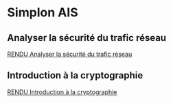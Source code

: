 # Simplon AIS

## Analyser la sécurité du trafic réseau 
[RENDU Analyser la sécurité du trafic réseau ](https://github.com/CyrilDeva/Simplon-AIS/blob/main/Analyser%20la%20s%C3%A9curit%C3%A9%20du%20trafic%20r%C3%A9seau/Rendu.md)

## Introduction à la cryptographie
[RENDU Introduction à la cryptographie ](https://github.com/CyrilDeva/Simplon-AIS/blob/main/Introduction%20%C3%A0%20la%20cryptographie/RenduCrypto.md)